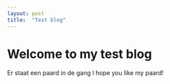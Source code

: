 ```yaml
---
layout: post
title:  "Test blog"
---
```


# Welcome to my test blog

Er staat een paard in de gang
I hope you like my paard!
